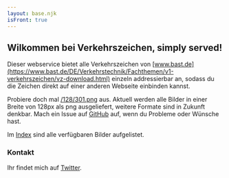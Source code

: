 ```yaml
---
layout: base.njk
isFront: true
---
```


## Wilkommen bei Verkehrszeichen, simply served!

Dieser webservice bietet alle Verkehrszeichen von [www.bast.de](https://www.bast.de/DE/Verkehrstechnik/Fachthemen/v1-verkehrszeichen/vz-download.html) einzeln addressierbar an, sodass du die Zeichen direkt auf einer anderen Webseite einbinden kannst.

Probiere doch mal [/128/301.png](/128/301.png) aus. Aktuell werden alle Bilder in einer Breite von 128px als png ausgeliefert, weitere Formate sind in Zukunft denkbar. Mach ein Issue auf [GitHub](https://github.com/morl99/verkehrszeichen/issues) auf, wenn du Probleme oder Wünsche hast.

Im [Index](index.json) sind alle verfügbaren Bilder aufgelistet.

### Kontakt

Ihr findet mich auf [Twitter](https://twitter.com/morl99).
